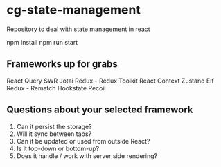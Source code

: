 # cg-state-management
Repository to deal with state management in react

npm install
npm run start


Frameworks up for grabs
-------------------------------
React Query
SWR
Jotai
Redux - Redux Toolkit
React Context
Zustand
Elf
Redux - Rematch
Hookstate
Recoil



Questions about your selected framework
--------------------------------
1. Can it persist the storage?
2. Will it sync between tabs?
3. Can it be updated or used from outside React?
4. Is it top-down or bottom-up?
5. Does it handle / work with server side rendering?